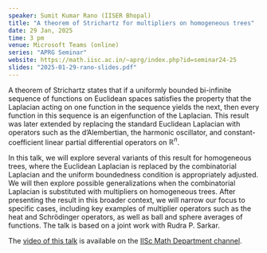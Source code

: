 ```yaml
---
speaker: Sumit Kumar Rano (IISER Bhopal)
title: "A theorem of Strichartz for multipliers on homogeneous trees"
date: 29 Jan, 2025
time: 3 pm
venue: Microsoft Teams (online)
series: "APRG Seminar"
website: https://math.iisc.ac.in/~aprg/index.php?id=seminar24-25
slides: "2025-01-29-rano-slides.pdf"
---
```


A theorem of Strichartz states that if a uniformly bounded bi-infinite sequence of functions on Euclidean spaces satisfies the property that the Laplacian
acting on one function in the sequence yields the next, then every function in this sequence is an eigenfunction of the Laplacian. This result was later
extended by replacing the standard Euclidean Laplacian with operators such as the d’Alembertian, the harmonic oscillator, and constant-coefficient linear
partial differential operators on $\mathbb{R}^n$.

In this talk, we will explore several variants of this result for homogeneous trees, where the Euclidean Laplacian is replaced by the combinatorial Laplacian
and the uniform boundedness condition is appropriately adjusted. We will then explore possible generalizations when the combinatorial Laplacian is substituted
with multipliers on homogeneous trees. After presenting the result in this broader context, we will narrow our focus to specific cases, including key examples
of multiplier operators such as the heat and Schrödinger operators, as well as ball and sphere averages of functions. The talk is based on a joint work with
Rudra P. Sarkar.

The [video of this talk](https://www.youtube.com/watch?v=BhQeq1GAObE&list=PLQXtaLhI1-1qxOEykh-1WOFkYuIzEE-ev) is available
on the [IISc Math Department channel](https://www.youtube.com/channel/UCR5Igvq9HScQKlPr-0coSIg/playlists).

